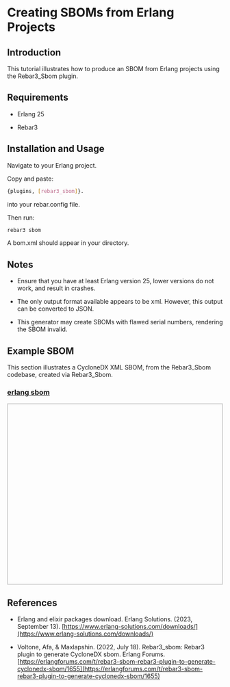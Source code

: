 # Creating SBOMs from Erlang Projects

## Introduction

This tutorial illustrates how to produce an SBOM from Erlang projects using the Rebar3_Sbom plugin.

## Requirements

* Erlang 25

* Rebar3

## Installation and Usage

Navigate to your Erlang project.

Copy and paste:

```bash
{plugins, [rebar3_sbom]}.
```
into your rebar.config file.

Then run:

```bash
rebar3 sbom
```

A bom.xml should appear in your directory.

## Notes

* Ensure that you have at least Erlang version 25, lower versions do not work, and result in crashes.

* The only output format available appears to be xml. However, this output can be converted to JSON.

* This generator may create SBOMs with flawed serial numbers, rendering the SBOM invalid.

## Example SBOM

This section illustrates a CycloneDX XML SBOM, from the Rebar3_Sbom codebase, created via Rebar3_Sbom.

<html lang="en">
<head>
    <meta charset="UTF-8">
    <meta name="viewport" content="width=device-width, initial-scale=1.0">
    <title>Pretty JSON Display</title>
    <style>
        #json-container {
            height: 400px; /* Set a fixed height */
            overflow-y: auto; /* Enable vertical scrolling */
            border: 2px solid #ccc; /* Optional: add a border for visibility */
            padding: 10px;
        }
        #xml-container {
            height: 400px; /* Set a fixed height */
            overflow-y: auto; /* Enable vertical scrolling */
            border: 2px solid #ccc; /* Optional: add a border for visibility */
            padding: 10px;
        }
        pre {
            margin: 0;
            white-space: pre-wrap;
            word-wrap: break-word;
        }
    </style>
</head>
<body>
    <h3>
        <a href="./bom.xml">erlang sbom</a>
    </h3>
    <div id="xml-container">
        <pre id="xml-display"></pre>
    </div>
    <script>
        function display_json(url, elementid){
        fetch(url)
            .then(response => response.json())
            .then(data => {
                document.getElementById(elementid).textContent = JSON.stringify(data, null, 2);
            })
            .catch(error => console.error('Error fetching JSON:', error));
        }
        function display_xml(url, elementid){
        fetch(url)
            .then(response => response.text())
            .then(data => {
                document.getElementById(elementid).textContent = data;
            })
            .catch(error => console.error('Error fetching XML:', error));
        }
    display_xml('./bom.xml', 'xml-display');
    </script>
</body>
</html>


## References

* Erlang and elixir packages download. Erlang Solutions. (2023, September 13). [https://www.erlang-solutions.com/downloads/](https://www.erlang-solutions.com/downloads/) 

* Voltone, Afa, &amp; Maxlapshin. (2022, July 18). Rebar3_sbom: Rebar3 plugin to generate CycloneDX sbom. Erlang Forums. [https://erlangforums.com/t/rebar3-sbom-rebar3-plugin-to-generate-cyclonedx-sbom/1655](https://erlangforums.com/t/rebar3-sbom-rebar3-plugin-to-generate-cyclonedx-sbom/1655) 
